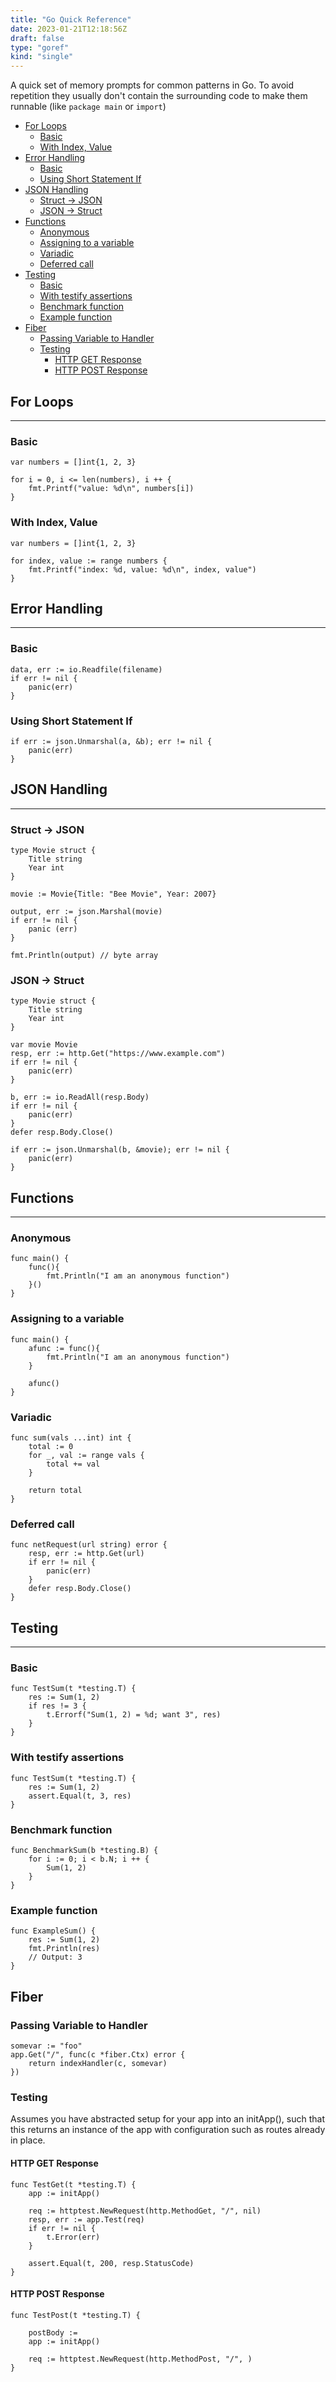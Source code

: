 ```yaml
---
title: "Go Quick Reference"
date: 2023-01-21T12:18:56Z
draft: false
type: "goref"
kind: "single"
---
```


A quick set of memory prompts for common patterns in Go. To avoid repetition they usually don't contain the surrounding code to make them runnable (like `package main` or `import`)

- [For Loops](#for-loops)
  - [Basic](#basic)
  - [With Index, Value](#with-index-value)
- [Error Handling](#error-handling)
  - [Basic](#basic-1)
  - [Using Short Statement If](#using-short-statement-if)
- [JSON Handling](#json-handling)
  - [Struct -\> JSON](#struct---json)
  - [JSON -\> Struct](#json---struct)
- [Functions](#functions)
  - [Anonymous](#anonymous)
  - [Assigning to a variable](#assigning-to-a-variable)
  - [Variadic](#variadic)
  - [Deferred call](#deferred-call)
- [Testing](#testing)
  - [Basic](#basic-2)
  - [With testify assertions](#with-testify-assertions)
  - [Benchmark function](#benchmark-function)
  - [Example function](#example-function)
- [Fiber](#fiber)
  - [Passing Variable to Handler](#passing-variable-to-handler)
  - [Testing](#testing-1)
    - [HTTP GET Response](#http-get-response)
    - [HTTP POST Response](#http-post-response)


## For Loops
___

### Basic

```
var numbers = []int{1, 2, 3}

for i = 0, i <= len(numbers), i ++ {
	fmt.Printf("value: %d\n", numbers[i])
}
```



### With Index, Value

```
var numbers = []int{1, 2, 3}

for index, value := range numbers {
	fmt.Printf("index: %d, value: %d\n", index, value")
}
```



## Error Handling
___


### Basic


```
data, err := io.Readfile(filename)
if err != nil {
	panic(err)
}
```


### Using Short Statement If

```
if err := json.Unmarshal(a, &b); err != nil {
	panic(err)
}
```

## JSON Handling
___

### Struct -> JSON

```
type Movie struct {
	Title string
	Year int
}

movie := Movie{Title: "Bee Movie", Year: 2007}

output, err := json.Marshal(movie)
if err != nil {
	panic (err)
}

fmt.Println(output) // byte array
```

### JSON -> Struct

```
type Movie struct {
	Title string
	Year int
}

var movie Movie
resp, err := http.Get("https://www.example.com")
if err != nil {
	panic(err)
}

b, err := io.ReadAll(resp.Body)
if err != nil {
	panic(err)
}
defer resp.Body.Close()

if err := json.Unmarshal(b, &movie); err != nil {
	panic(err)
}
```

## Functions
___

### Anonymous

```
func main() {
	func(){
		fmt.Println("I am an anonymous function")
	}()
}
```

### Assigning to a variable

```
func main() {
	afunc := func(){
		fmt.Println("I am an anonymous function")
	}
	
	afunc()
}
```

### Variadic

```
func sum(vals ...int) int {
	total := 0
	for _, val := range vals {
		total += val
	}
	
	return total
}
```

### Deferred call

```
func netRequest(url string) error {
	resp, err := http.Get(url)
	if err != nil {
		panic(err)
	}
	defer resp.Body.Close()
}
```

## Testing
___

### Basic
```
func TestSum(t *testing.T) {
	res := Sum(1, 2)
	if res != 3 {
		t.Errorf("Sum(1, 2) = %d; want 3", res)
	}
}
```


### With testify assertions

```
func TestSum(t *testing.T) {
	res := Sum(1, 2)
	assert.Equal(t, 3, res)
}
```

### Benchmark function

```
func BenchmarkSum(b *testing.B) {
	for i := 0; i < b.N; i ++ {
		Sum(1, 2)
	}
}
```

### Example function

```
func ExampleSum() {
	res := Sum(1, 2)
	fmt.Println(res)
	// Output: 3
}
```

## Fiber

### Passing Variable to Handler

```
somevar := "foo"
app.Get("/", func(c *fiber.Ctx) error {
    return indexHandler(c, somevar)
})
```


### Testing

Assumes you have abstracted setup for your app into an initApp(), such that this returns an instance of the app with configuration such as routes already in place.

#### HTTP GET Response


```
func TestGet(t *testing.T) {
    app := initApp() 

    req := httptest.NewRequest(http.MethodGet, "/", nil)
    resp, err := app.Test(req)
    if err != nil {
        t.Error(err)
    }

    assert.Equal(t, 200, resp.StatusCode)
}

```

#### HTTP POST Response
```
func TestPost(t *testing.T) {

    postBody := 
    app := initApp()

    req := httptest.NewRequest(http.MethodPost, "/", )
}
```
